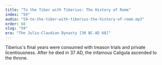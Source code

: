 ```yaml
---
title: "To the Tiber with Tiberius: The History of Rome"
index: "59"
audio: "59-to-the-tiber-with-tiberius-the-history-of-rome.mp3"
order: 68
slug: "59"
era: "The Julio-Claudian Dynasty [30 BC-AD 68]"
---
```


Tiberius's final years were consumed with treason trials and private licentiousness. After he died in 37 AD, the infamous Caligula ascended to the throne.



